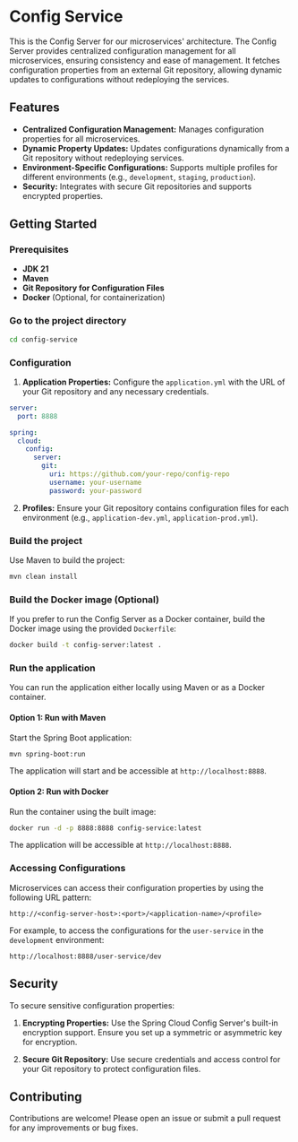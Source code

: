 # Config Service

This is the Config Server for our microservices' architecture. The Config Server provides centralized configuration management for all microservices, ensuring consistency and ease of management. It fetches configuration properties from an external Git repository, allowing dynamic updates to configurations without redeploying the services.

## Features

- **Centralized Configuration Management:** Manages configuration properties for all microservices.
- **Dynamic Property Updates:** Updates configurations dynamically from a Git repository without redeploying services.
- **Environment-Specific Configurations:** Supports multiple profiles for different environments (e.g., `development`, `staging`, `production`).
- **Security:** Integrates with secure Git repositories and supports encrypted properties.

## Getting Started

### Prerequisites

- **JDK 21**
- **Maven**
- **Git Repository for Configuration Files**
- **Docker** (Optional, for containerization)

### Go to the project directory

```sh
cd config-service
```

### Configuration

1. **Application Properties:** Configure the `application.yml` with the URL of your Git repository and any necessary credentials.

```yaml
server:
  port: 8888

spring:
  cloud:
    config:
      server:
        git:
          uri: https://github.com/your-repo/config-repo
          username: your-username
          password: your-password
```

2. **Profiles:** Ensure your Git repository contains configuration files for each environment (e.g., `application-dev.yml`, `application-prod.yml`).

### Build the project

Use Maven to build the project:

```sh
mvn clean install
```

### Build the Docker image (Optional)

If you prefer to run the Config Server as a Docker container, build the Docker image using the provided `Dockerfile`:

```sh
docker build -t config-server:latest .
```

### Run the application

You can run the application either locally using Maven or as a Docker container.

#### Option 1: Run with Maven

Start the Spring Boot application:

```bash
mvn spring-boot:run
```

The application will start and be accessible at `http://localhost:8888`.

#### Option 2: Run with Docker

Run the container using the built image:

```sh
docker run -d -p 8888:8888 config-service:latest
```

The application will be accessible at `http://localhost:8888`.

### Accessing Configurations

Microservices can access their configuration properties by using the following URL pattern:

```
http://<config-server-host>:<port>/<application-name>/<profile>
```

For example, to access the configurations for the `user-service` in the `development` environment:

```
http://localhost:8888/user-service/dev
```

## Security

To secure sensitive configuration properties:

1. **Encrypting Properties:** Use the Spring Cloud Config Server's built-in encryption support. Ensure you set up a symmetric or asymmetric key for encryption.

2. **Secure Git Repository:** Use secure credentials and access control for your Git repository to protect configuration files.

## Contributing

Contributions are welcome! Please open an issue or submit a pull request for any improvements or bug fixes.
